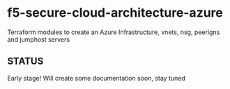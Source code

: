 # f5-secure-cloud-architecture-azure
Terraform modules to create an Azure Infrastructure, vnets, nsg, peerigns and jumphost servers

## STATUS
Early stage! Will create some documentation soon, stay tuned
